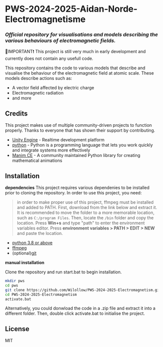 # PWS-2024-2025-Aidan-Norde-Electromagnetisme

### _Official repository for visualisations and models describing the various behaviours of electromagnetic fields._

🔴IMPORTANT❗ This project is still very much in early development and currently does not contain any usefull code.

<!-- [![Build Status](https://travis-ci.org/joemccann/dillinger.svg?branch=master)](https://travis-ci.org/joemccann/dillinger) -->

This repository contains the code to various models that describe and visualise the behaviour of the electromagnetic field at atomic scale. These models describe actions such as:

-   A vector field affected by electric charge
-   Electromagnetic radiation
-   and more

## Credits

This project makes use of multiple community-driven projects to function properly. Thanks to everyone that has shown their support by contributing.

-   [Unity Engine] - Realtime development platform
-   [python] - Python is a programming language that lets you work quickly and integrate systems more effectively
-   [Manim CE] - A community maintained Python library for creating mathematical animations

## Installation

**dependencies**
This project requires various dependenies to be installed prior to cloning the repository. In order to use this project, you need:

> in order to make proper use of this project, ffmpeg must be installed and added to PATH. First, download from the link below and extract it. It is recommended to move the folder to a more memorable location, such as `C:/program Files`. Then, locate the `/bin` folder and copy the location. Press **Win+s** and type "path" to enter the environment variables editor. Press **environment variables > PATH > EDIT > NEW** and paste the location.

-   [python 3.8 or above]
-   [ffmpeg](https://ffmpeg.org/download.html#build-windows>)
-   (optional)[git](https://git-scm.com/downloads)

**manual installation**

Clone the repository and run start.bat to begin installation.

```sh
mkdir pws
cd pws
git clone https://github.com/Wilollow/PWS-2024-2025-Electromagnetism.git
cd PWS-2024-2025-Electromagnetism
activate.bat

```

Alternatively, you could donwload the code in a .zip file and extract it into a different folder. Then, double click activate.bat to initialise the project.

## License

MIT

[//]: # "These are reference links used in the body of this note and get stripped out when the markdown processor does its job. There is no need to format nicely because it shouldn't be seen. Thanks SO - http://stackoverflow.com/questions/4823468/store-comments-in-markdown-syntax"
[python 3.8 or above]: https://www.python.org/downloads
[python]: https://www.python.org
[Unity engine]: https://unity.com/download
[Manim CE]: https://www.manim.community
